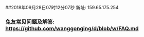 ##2018年09月28日07时12分07秒 新址: 159.65.175.254
### 兔友常见问题及解答: https://github.com/wanggonging/d/blob/w/FAQ.md
